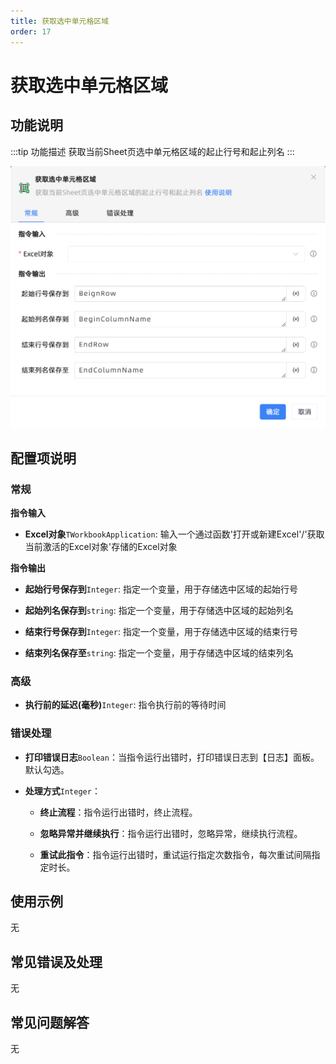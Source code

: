 ```yaml
---
title: 获取选中单元格区域
order: 17
---
```


# 获取选中单元格区域

## 功能说明

:::tip 功能描述
获取当前Sheet页选中单元格区域的起止行号和起止列名
:::

![获取选中单元格区域](../../../../assets/获取选中单元格区域_command.png)

## 配置项说明

### 常规

**指令输入**

- **Excel对象**`TWorkbookApplication`: 输入一个通过函数'打开或新建Excel'/'获取当前激活的Excel对象'存储的Excel对象


**指令输出**

- **起始行号保存到**`Integer`: 指定一个变量，用于存储选中区域的起始行号

- **起始列名保存到**`string`: 指定一个变量，用于存储选中区域的起始列名

- **结束行号保存到**`Integer`: 指定一个变量，用于存储选中区域的结束行号

- **结束列名保存至**`string`: 指定一个变量，用于存储选中区域的结束列名

### 高级

- **执行前的延迟(毫秒)**`Integer`: 指令执行前的等待时间

### 错误处理

- **打印错误日志**`Boolean`：当指令运行出错时，打印错误日志到【日志】面板。默认勾选。

- **处理方式**`Integer`：

    - **终止流程**：指令运行出错时，终止流程。

    - **忽略异常并继续执行**：指令运行出错时，忽略异常，继续执行流程。

    - **重试此指令**：指令运行出错时，重试运行指定次数指令，每次重试间隔指定时长。

## 使用示例
无

## 常见错误及处理

无

## 常见问题解答

无

